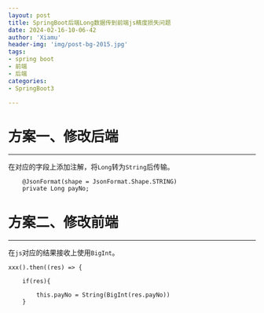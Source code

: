 ```yaml
---
layout: post
title: SpringBoot后端Long数据传到前端js精度损失问题
date: 2024-02-16-10-06-42
author: 'Xiamu'
header-img: 'img/post-bg-2015.jpg'
tags:
- spring boot
- 前端
- 后端
categories:
- SpringBoot3

---
```



# 方案一、修改后端
-------------

在对应的字段上添加注解，将`Long`转为`String`后传输。

```prism language-java
	@JsonFormat(shape = JsonFormat.Shape.STRING)
    private Long payNo;
```

# 方案二、修改前端
-------------

在`js`对应的结果接收上使用`BigInt`。

```prism language-js
xxx().then((res) => {
   
    if(res){
   
        this.payNo = String(BigInt(res.payNo))
    }
```

